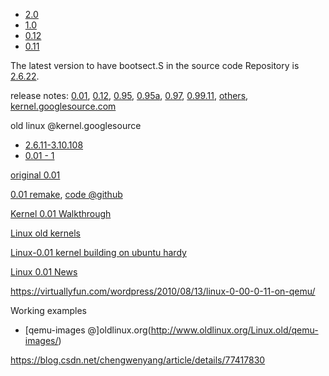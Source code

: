 - [2.0](https://github.com/kalamangga-net/linux-2.0)
- [1.0](https://github.com/kalamangga-net/linux-1.0)
- [0.12](https://github.com/sky-big/Linux-0.12)
- [0.11](https://github.com/yuan-xy/Linux-0.11)

The latest version to have bootsect.S in the source code Repository is [2.6.22](https://kernel.googlesource.com/pub/scm/linux/kernel/git/wtarreau/linux-stable/+/refs/tags/v2.6.22).

release notes: [0.01](https://mirrors.edge.kernel.org/pub/linux/kernel/Historic/old-versions/RELNOTES-0.01), [0.12](https://mirrors.edge.kernel.org/pub/linux/kernel/Historic/old-versions/RELNOTES-0.12), [0.95](https://mirrors.edge.kernel.org/pub/linux/kernel/Historic/old-versions/RELNOTES-0.95), [0.95a](https://mirrors.edge.kernel.org/pub/linux/kernel/Historic/old-versions/RELNOTES-0.95a), [0.97](https://mirrors.edge.kernel.org/pub/linux/kernel/Historic/old-versions/RELNOTES-0.97), [0.99.11](https://kernel.googlesource.com/pub/scm/linux/kernel/git/nico/archive/+/v0.99-pl11), [others](https://mirrors.edge.kernel.org/pub/linux/kernel/Historic/old-versions/), [kernel.googlesource.com](https://kernel.googlesource.com/pub/scm/linux/kernel/git/nico/archive/)

old linux @kernel.googlesource
- [2.6.11-3.10.108](https://kernel.googlesource.com/pub/scm/linux/kernel/git/wtarreau/linux-stable/+refs)
- [0.01 - 1](https://kernel.googlesource.com/pub/scm/linux/kernel/git/nico/archive/)

[original 0.01](https://github.com/mariuz/linux-0.01)

[0.01 remake](http://draconux.free.fr/os_dev/linux0.01.html), [code @github](https://github.com/liudonghua123/linux-0.01)

[Kernel 0.01 Walkthrough](https://kernelnewbies.org/Kernel001WalkThrough)

[Linux old kernels](https://mirrors.edge.kernel.org/pub/linux/kernel/Historic/)

[Linux-0.01 kernel building on ubuntu hardy](https://mapopa.blogspot.com/2008/09/linux-0.html)

[Linux 0.01 News](http://draconux.free.fr/os_dev/linux0.01_news.html)

https://virtuallyfun.com/wordpress/2010/08/13/linux-0-00-0-11-on-qemu/

Working examples
- [qemu-images @]oldlinux.org(http://www.oldlinux.org/Linux.old/qemu-images/)

https://blog.csdn.net/chengwenyang/article/details/77417830
